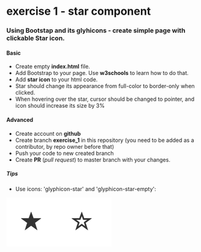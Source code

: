 # exercise 1 - star component

### Using Bootstap and its glyhicons -  create simple page with clickable Star icon.

#### Basic
- Create empty **index.html** file.
- Add Bootstrap to your page. Use **w3schools** to learn how to do that.
- Add **star icon** to your html code.
- Star should change its appearance from full-color to border-only when clicked.
- When hovering over the star, cursor should be changed to pointer, and icon should increase its size by 3%

#### Advanced
- Create account on **github**
- Create branch **exercise_1** in this repository (you need to be added as a contributor, by repo owner before that)
- Push your code to new created branch
- Create **PR** (*pull request*) to master branch with your changes.

##### Tips
- Use icons: 'glyphicon-star' and 'glyphicon-star-empty':

![stars](images/stars.png)
